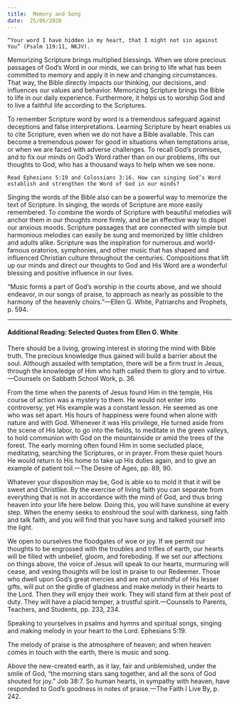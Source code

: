 ```yaml
---
title:  Memory and Song
date:  25/06/2020
---
```


`“Your word I have hidden in my heart, that I might not sin against You” (Psalm 119:11, NKJV).`

Memorizing Scripture brings multiplied blessings. When we store precious passages of God’s Word in our minds, we can bring to life what has been committed to memory and apply it in new and changing circumstances. That way, the Bible directly impacts our thinking, our decisions, and influences our values and behavior. Memorizing Scripture brings the Bible to life in our daily experience. Furthermore, it helps us to worship God and to live a faithful life according to the Scriptures.

To remember Scripture word by word is a tremendous safeguard against deceptions and false interpretations. Learning Scripture by heart enables us to cite Scripture, even when we do not have a Bible available. This can become a tremendous power for good in situations when temptations arise, or when we are faced with adverse challenges. To recall God’s promises, and to fix our minds on God’s Word rather than on our problems, lifts our thoughts to God, who has a thousand ways to help when we see none.

`Read Ephesians 5:19 and Colossians 3:16. How can singing God’s Word establish and strengthen the Word of God in our minds?`

Singing the words of the Bible also can be a powerful way to memorize the text of Scripture. In singing, the words of Scripture are more easily remembered. To combine the words of Scripture with beautiful melodies will anchor them in our thoughts more firmly, and be an effective way to dispel our anxious moods. Scripture passages that are connected with simple but harmonious melodies can easily be sung and memorized by little children and adults alike. Scripture was the inspiration for numerous and world-famous oratorios, symphonies, and other music that has shaped and influenced Christian culture throughout the centuries. Compositions that lift up our minds and direct our thoughts to God and His Word are a wonderful blessing and positive influence in our lives.

“Music forms a part of God’s worship in the courts above, and we should endeavor, in our songs of praise, to approach as nearly as possible to the harmony of the heavenly choirs.”—Ellen G. White, Patriarchs and Prophets, p. 594.

---

#### Additional Reading: Selected Quotes from Ellen G. White

There should be a living, growing interest in storing the mind with Bible truth. The precious knowledge thus gained will build a barrier about the soul. Although assailed with temptation, there will be a firm trust in Jesus, through the knowledge of Him who hath called them to glory and to virtue.—Counsels on Sabbath School Work, p. 36.

From the time when the parents of Jesus found Him in the temple, His course of action was a mystery to them. He would not enter into controversy, yet His example was a constant lesson. He seemed as one who was set apart. His hours of happiness were found when alone with nature and with God. Whenever it was His privilege, He turned aside from the scene of His labor, to go into the fields, to meditate in the green valleys, to hold communion with God on the mountainside or amid the trees of the forest. The early morning often found Him in some secluded place, meditating, searching the Scriptures, or in prayer. From these quiet hours He would return to His home to take up His duties again, and to give an example of patient toil.—The Desire of Ages, pp. 89, 90.

Whatever your disposition may be, God is able so to mold it that it will be sweet and Christlike. By the exercise of living faith you can separate from everything that is not in accordance with the mind of God, and thus bring heaven into your life here below. Doing this, you will have sunshine at every step. When the enemy seeks to enshroud the soul with darkness, sing faith and talk faith, and you will find that you have sung and talked yourself into the light.

We open to ourselves the floodgates of woe or joy. If we permit our thoughts to be engrossed with the troubles and trifles of earth, our hearts will be filled with unbelief, gloom, and foreboding. If we set our affections on things above, the voice of Jesus will speak to our hearts, murmuring will cease, and vexing thoughts will be lost in praise to our Redeemer. Those who dwell upon God’s great mercies and are not unmindful of His lesser gifts, will put on the girdle of gladness and make melody in their hearts to the Lord. Then they will enjoy their work. They will stand firm at their post of duty. They will have a placid temper, a trustful spirit.—Counsels to Parents, Teachers, and Students, pp. 233, 234.

Speaking to yourselves in psalms and hymns and spiritual songs, singing and making melody in your heart to the Lord. Ephesians 5:19.

The melody of praise is the atmosphere of heaven; and when heaven comes in touch with the earth, there is music and song.

Above the new-created earth, as it lay, fair and unblemished, under the smile of God, “the morning stars sang together, and all the sons of God shouted for joy.” Job 38:7. So human hearts, in sympathy with heaven, have responded to God’s goodness in notes of praise.—The Faith I Live By, p. 242.